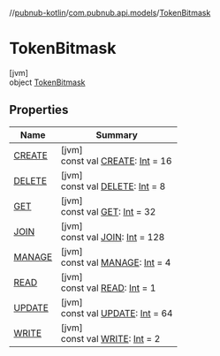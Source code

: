 //[pubnub-kotlin](../../../index.md)/[com.pubnub.api.models](../index.md)/[TokenBitmask](index.md)

# TokenBitmask

[jvm]\
object [TokenBitmask](index.md)

## Properties

| Name | Summary |
|---|---|
| [CREATE](-c-r-e-a-t-e.md) | [jvm]<br>const val [CREATE](-c-r-e-a-t-e.md): [Int](https://kotlinlang.org/api/latest/jvm/stdlib/kotlin/-int/index.html) = 16 |
| [DELETE](-d-e-l-e-t-e.md) | [jvm]<br>const val [DELETE](-d-e-l-e-t-e.md): [Int](https://kotlinlang.org/api/latest/jvm/stdlib/kotlin/-int/index.html) = 8 |
| [GET](-g-e-t.md) | [jvm]<br>const val [GET](-g-e-t.md): [Int](https://kotlinlang.org/api/latest/jvm/stdlib/kotlin/-int/index.html) = 32 |
| [JOIN](-j-o-i-n.md) | [jvm]<br>const val [JOIN](-j-o-i-n.md): [Int](https://kotlinlang.org/api/latest/jvm/stdlib/kotlin/-int/index.html) = 128 |
| [MANAGE](-m-a-n-a-g-e.md) | [jvm]<br>const val [MANAGE](-m-a-n-a-g-e.md): [Int](https://kotlinlang.org/api/latest/jvm/stdlib/kotlin/-int/index.html) = 4 |
| [READ](-r-e-a-d.md) | [jvm]<br>const val [READ](-r-e-a-d.md): [Int](https://kotlinlang.org/api/latest/jvm/stdlib/kotlin/-int/index.html) = 1 |
| [UPDATE](-u-p-d-a-t-e.md) | [jvm]<br>const val [UPDATE](-u-p-d-a-t-e.md): [Int](https://kotlinlang.org/api/latest/jvm/stdlib/kotlin/-int/index.html) = 64 |
| [WRITE](-w-r-i-t-e.md) | [jvm]<br>const val [WRITE](-w-r-i-t-e.md): [Int](https://kotlinlang.org/api/latest/jvm/stdlib/kotlin/-int/index.html) = 2 |
